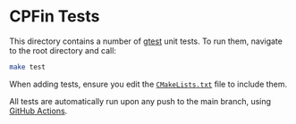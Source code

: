 # CPFin Tests

This directory contains a number of [gtest](https://github.com/google/googletest) unit tests. To run them, navigate to the root directory and call:
```sh
make test
```

When adding tests, ensure you edit the [`CMakeLists.txt`](https://github.com/Angus-Toms/CPFin/blob/main/test/CMakeLists.txt) file to include them. 

All tests are automatically run upon any push to the main branch, using [GitHub Actions](https://docs.github.com/en/actions).